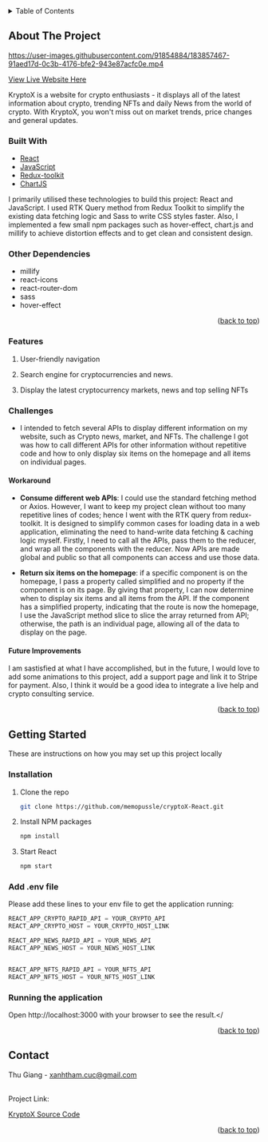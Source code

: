 




<!-- TABLE OF CONTENTS -->
<details>
  <summary>Table of Contents</summary>
  <ol>
    <li>
      <a href="#about-the-project">About The Project</a>
      <ul>
        <li><a href="#built-with">Built With</a></li>
        <li><a href="#features">Features</a></li>
        <li><a href="#challenges">Challenges</a></li>
      </ul>
    </li>
    <li>
      <a href="#getting-started">Getting Started</a>
      <ul>
        <li><a href="#installation">Installation</a></li>
      </ul>
    </li>
    <li><a href="#contact">Contact</a></li>
  </ol>
</details>



<!-- ABOUT THE PROJECT -->
## About The Project

https://user-images.githubusercontent.com/91854884/183857467-91aed17d-0c3b-4176-bfe2-943e87acfc0e.mp4


[View Live Website Here ](https://sweet-druid-592559.netlify.app/)

KryptoX is a website for crypto enthusiasts - it displays all of the latest information about crypto, trending NFTs and daily News from the world of crypto. With KryptoX, you won't miss out on market trends, price changes and general updates.



### Built With

- [React](https://reactjs.org/)
- [JavaScript](https://www.javascript.com/)
- [Redux-toolkit](https://redux-toolkit.js.org/)
- [ChartJS](https://www.chartjs.org/)

I primarily utilised these technologies to build this project: React and JavaScript. I used RTK Query method from Redux Toolkit to simplify the existing data fetching logic and Sass to write CSS styles faster. Also, I implemented a few small npm packages such as hover-effect, chart.js and millify to achieve distortion effects and to get clean and consistent design.


### Other Dependencies

- millify
- react-icons
- react-router-dom
- sass
- hover-effect


<p align="right">(<a href="#readme-top">back to top</a>)</p>

### Features
  <ol>
        <li><p>User-friendly navigation</p></li>
        <li><p>Search engine for cryptocurrencies and news. </p></li>
        <li><p>Display the latest cryptocurrency markets, news and top selling NFTs</p></li>
  </ol>


### Challenges
- I intended to fetch several APIs to display different information on my website, such as Crypto news, market, and NFTs. The challenge I got was how to call different APIs for other information without repetitive code and how to only display six items on the homepage and all items on individual pages. 

#### Workaround
- **Consume different web APIs**: I could use the standard fetching method or Axios. However, I want to keep my project clean without too many repetitive lines of codes; hence I went with the RTK query from redux-toolkit. It is designed to simplify common cases for loading data in a web application, eliminating the need to hand-write data fetching & caching logic myself. Firstly, I need to call all the APIs, pass them to the reducer, and wrap all the components with the reducer. Now APIs are made global and public so that all components can access and use those data.

- **Return six items on the homepage**: if a specific component is on the homepage, I pass a property called simplified and no property if the component is on its page. By giving that property, I can now determine when to display six items and all items from the API. If the component has a simplified property, indicating that the route is now the homepage, I use the JavaScript method slice to slice the array returned from API; otherwise, the path is an individual page, allowing all of the data to display on the page.

#### Future Improvements

 I am sastisfied at what I have accomplished, but in the future, I would love to add some animations to this project, add a support page and link it to Stripe for payment. Also, I think it would be a good idea to integrate a live help and crypto consulting service.


<p align="right">(<a href="#readme-top">back to top</a>)</p>


<!-- GETTING STARTED -->
## Getting Started

These are instructions on how you may set up this project locally

### Installation


1. Clone the repo
   ```sh
   git clone https://github.com/memopussle/cryptoX-React.git
   ```
2. Install NPM packages
   ```sh
   npm install
   ```
4. Start React
   ```sh
   npm start
   ```

  ### Add .env file

  Please add these lines to your env file to get the application running:

  ```js
REACT_APP_CRYPTO_RAPID_API = YOUR_CRYPTO_API
REACT_APP_CRYPTO_HOST = YOUR_CRYPTO_HOST_LINK

REACT_APP_NEWS_RAPID_API = YOUR_NEWS_API
REACT_APP_NEWS_HOST = YOUR_NEWS_HOST_LINK


REACT_APP_NFTS_RAPID_API = YOUR_NFTS_API
REACT_APP_NFTS_HOST = YOUR_NFTS_HOST_LINK

  ```

  ### Running the application

Open http://localhost:3000 with your browser to see the result.</

<p align="right">(<a href="#readme-top">back to top</a>)</p>



<!-- CONTACT -->
## Contact

Thu Giang - xanhtham.cuc@gmail.com

<br /> 
Project Link: 

[KryptoX Source Code](https://github.com/memopussle/cryptoX-React)

<p align="right">(<a href="#readme-top">back to top</a>)</p>


